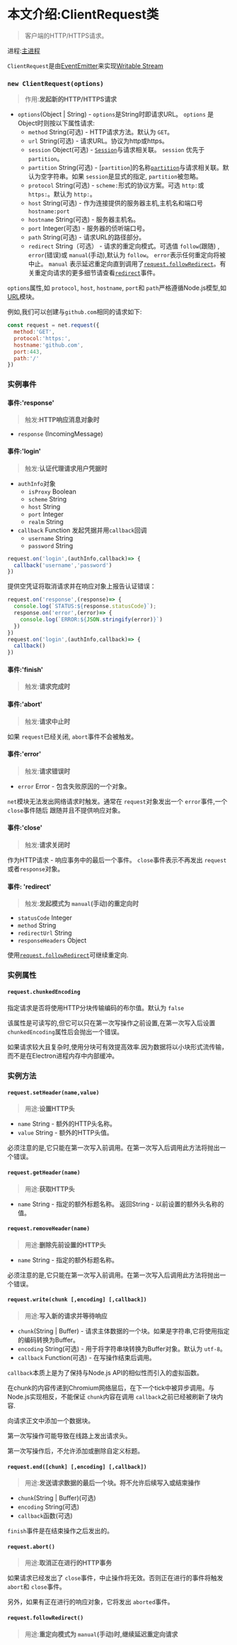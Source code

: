 # 本文介绍:ClientRequest类
>客户端的HTTP/HTTPS请求。

进程:[主进程](../glossary.md#主进程)     

 `ClientRequest`是由[EventEmitter](https://nodejs.org/api/events.html#events_class_eventemitter)来实现[Writable Stream](https://nodejs.org/api/stream.html#stream_writable_streams)

### `new ClientRequest(options)`
> 作用:**发起新的HTTP/HTTPS请求**

* `options`(Object | String) -  `options`是String时即请求URL。 `options` 是Object时则按以下属性请求:
  * `method` String(可选) - HTTP请求方法。默认为 `GET`。
  * `url` String(可选) - 请求URL。协议为http或https。
  * `session` Object(可选) - [`Session`](session.md)与请求相关联。 `session` 优先于 `partition`。
  * `partition` String(可选) - [`partition`]的名称[`partition`](session.md)与请求相关联。默认为空字符串。如果 `session`是显式的指定, `partition`被忽略。
  * `protocol` String(可选) - `scheme:`形式的协议方案。可选 `http:`或 `https:`。默认为 `http:`。
  * `host` String(可选) - 作为连接提供的服务器主机,主机名和端口号`hostname:port`
  * `hostname` String(可选) - 服务器主机名。
  * `port` Integer(可选) - 服务器的侦听端口号。
  * `path` String(可选) - 请求URL的路径部分。
  * `redirect` String（可选） - 请求的重定向模式。可选值 `follow`(跟随) , `error`(错误)或 `manual`(手动),默认为 `follow`。 `error`表示任何重定向将被中止。 `manual` 表示延迟重定向直到调用了[`request.followRedirect`](#requestfollowRedirect)。有关重定向请求的更多细节请查看[`redirect`](#event-redirect)事件。


`options`属性,如 `protocol`, `host`, `hostname`, `port`和 `path`严格遵循Node.js模型,如[URL](https://nodejs.org/api/url.html)模块。

例如,我们可以创建与`github.com`相同的请求如下:

```JavaScript
const request = net.request({
  method:'GET',
  protocol:'https:',
  hostname:'github.com',
  port:443,
  path:'/'
})
```

### 实例事件

#### 事件:'response'
> 触发:**HTTP响应消息对象时**

* `response` (IncomingMessage)

#### 事件:'login'
> 触发:**认证代理请求用户凭据时**

* `authInfo`对象
  * `isProxy` Boolean
  * `scheme` String
  * `host` String
  * `port` Integer
  * `realm` String
* `callback` Function 发起凭据并用`callback`回调
  * `username` String
  * `password` String

```JavaScript
request.on('login',(authInfo,callback)=> {
  callback('username','password')
})
```
提供空凭证将取消请求并在响应对象上报告认证错误：
```JavaScript
request.on('response',(response)=> {
  console.log(`STATUS:${response.statusCode}`);
  response.on('error',(error)=> {
    console.log(`ERROR:${JSON.stringify(error)}`)
  })
})
request.on('login',(authInfo,callback)=> {
  callback()
})
```

#### 事件:'finish'
> 触发:**请求完成时**

#### 事件:'abort'
> 触发:**请求中止时**

如果 `request`已经关闭, `abort`事件不会被触发。

#### 事件:'error'
> 触发:**请求错误时**

* `error` Error - 包含失败原因的一个对象。

`net`模块无法发出网络请求时触发。通常在 `request`对象发出一个 `error`事件,一个 `close`事件随后
跟随并且不提供响应对象。

####  事件:'close'
> 触发:**请求关闭时**

作为HTTP请求 - 响应事务中的最后一个事件。 `close`事件表示不再发出 `request`或者`response`对象。

####  事件: 'redirect'
> 触发:**发起模式为 `manual`(手动)的重定向时**
* `statusCode` Integer
* `method` String
* `redirectUrl` String
* `responseHeaders` Object

使用[`request.followRedirect`](#requestfollowRedirect)可继续重定向.

### 实例属性

#### `request.chunkedEncoding`
指定请求是否将使用HTTP分块传输编码的布尔值。默认为 `false`

该属性是可读写的,但它可以只在第一次写操作之前设置,在第一次写入后设置 `chunkedEncoding`属性后会抛出一个错误。

如果请求较大且复杂时,使用分块可有效提高效率.因为数据将以小块形式流传输，而不是在Electron进程内存中内部缓冲。


### 实例方法

#### `request.setHeader(name,value)`
> 用途:**设置HTTP头**

* `name` String - 额外的HTTP头名称。
* `value` String - 额外的HTTP头值。

必须注意的是,它只能在第一次写入前调用。在第一次写入后调用此方法将抛出一个错误。

#### `request.getHeader(name)`
> 用途:**获取HTTP头**

* `name` String - 指定的额外标题名称。
返回String - 以前设置的额外头名称的值。

#### `request.removeHeader(name)`
> 用途:**删除先前设置的HTTP头**

* `name` String - 指定的额外标题名称。

必须注意的是,它只能在第一次写入前调用。在第一次写入后调用此方法将抛出一个错误。

#### `request.write(chunk [,encoding] [,callback])`
> 用途:**写入新的请求并等待响应**

* `chunk`(String | Buffer) - 请求主体数据的一个块。如果是字符串,它将使用指定的编码转换为Buffer。
* `encoding` String(可选) - 用于将字符串块转换为Buffer对象。默认为 `utf-8`。
* `callback` Function(可选) - 在写操作结束后调用。

 `callback`本质上是为了保持与Node.js API的相似性而引入的虚拟函数。

在chunk的内容传递到Chromium网络层后，在下一个tick中被异步调用。与Node.js实现相反，不能保证 `chunk`内容在调用 `callback`之前已经被刷新了块内容.

向请求正文中添加一个数据块。

第一次写操作可能导致在线路上发出请求头。

第一次写操作后，不允许添加或删除自定义标题。

#### `request.end([chunk] [,encoding] [,callback])`
> 用途:**发送请求数据的最后一个块。将不允许后续写入或结束操作**

* `chunk`(String | Buffer)(可选)
* `encoding` String(可选)
* `callback`函数(可选)

 `finish`事件是在结束操作之后发出的。

#### `request.abort()`
> 用途:**取消正在进行的HTTP事务**

如果请求已经发出了 `close`事件，中止操作将无效。否则正在进行的事件将触发 `abort`和 `close`事件。

另外，如果有正在进行的响应对象，它将发出 `aborted`事件。

#### `request.followRedirect()`
> 用途:**重定向模式为 `manual`(手动)时,继续延迟重定向请求**